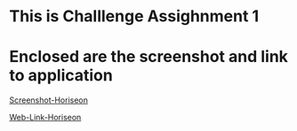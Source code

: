 # This is Challlenge Assighnment 1

# Enclosed are the screenshot and link to application

[Screenshot-Horiseon](Screenshot-Horiseon.png)

[Web-Link-Horiseon](https://bruceanthonyii.github.io/Challenge-1-Horiseon/)
